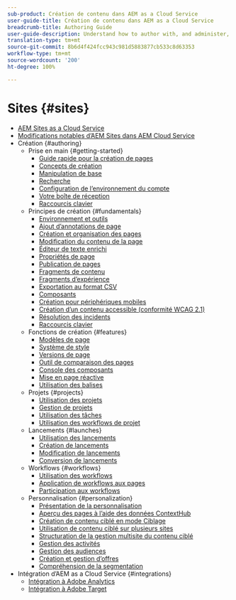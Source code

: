 ```yaml
---
sub-product: Création de contenu dans AEM as a Cloud Service
user-guide-title: Création de contenu dans AEM as a Cloud Service
breadcrumb-title: Authoring Guide
user-guide-description: Understand how to author with, and administer, Experience Manager Sites as a Cloud Service.
translation-type: tm+mt
source-git-commit: 8b6d4f424fcc943c981d5883877cb533c8d63353
workflow-type: tm+mt
source-wordcount: '200'
ht-degree: 100%

---
```



# Sites {#sites}

+ [AEM Sites as a Cloud Service](/help/sites-cloud/home.md)
+ [Modifications notables d’AEM Sites dans AEM Cloud Service](sites-cloud-changes.md)
+ Création {#authoring}
   + Prise en main {#getting-started}
      + [Guide rapide pour la création de pages](authoring/getting-started/quick-start.md)
      + [Concepts de création](authoring/getting-started/concepts.md)
      + [Manipulation de base](authoring/getting-started/basic-handling.md)
      + [Recherche](authoring/getting-started/search.md)
      + [Configuration de l’environnement du compte](authoring/getting-started/account-environment.md)
      + [Votre boîte de réception](authoring/getting-started/inbox.md)
      + [Raccourcis clavier](authoring/getting-started/keyboard-shortcuts.md)
   + Principes de création {#fundamentals}
      + [Environnement et outils](authoring/fundamentals/environment-tools.md)
      + [Ajout d’annotations de page](authoring/fundamentals/annotations.md)
      + [Création et organisation des pages](authoring/fundamentals/organizing-pages.md)
      + [Modification du contenu de la page](authoring/fundamentals/editing-content.md)
      + [Éditeur de texte enrichi](authoring/fundamentals/rich-text-editor.md)
      + [Propriétés de page](authoring/fundamentals/page-properties.md)
      + [Publication de pages](authoring/fundamentals/publishing-pages.md)
      + [Fragments de contenu](authoring/fundamentals/content-fragments.md)
      + [Fragments d’expérience](authoring/fundamentals/experience-fragments.md)
      + [Exportation au format CSV](authoring/fundamentals/csv-export.md)
      + [Composants](authoring/fundamentals/components.md)
      + [Création pour périphériques mobiles](authoring/fundamentals/mobile.md)
      + [Création d’un contenu accessible (conformité WCAG 2.1)](authoring/fundamentals/accessible-content.md)
      + [Résolution des incidents](authoring/fundamentals/troubleshooting.md)
      + [Raccourcis clavier](authoring/fundamentals/keyboard-shortcuts.md)
   + Fonctions de création {#features}
      + [Modèles de page](authoring/features/templates.md)
      + [Système de style](authoring/features/style-system.md)
      + [Versions de page](authoring/features/page-versions.md)
      + [Outil de comparaison des pages](authoring/features/page-diff.md)
      + [Console des composants](authoring/features/components-console.md)
      + [Mise en page réactive](authoring/features/responsive-layout.md)
      + [Utilisation des balises](authoring/features/tags.md)
   + Projets {#projects}
      + [Utilisation des projets](authoring/projects/overview.md)
      + [Gestion de projets](authoring/projects/managing.md)
      + [Utilisation des tâches](authoring/projects/tasks.md)
      + [Utilisation des workflows de projet](authoring/projects/workflows.md)
   + Lancements {#launches}
      + [Utilisation des lancements](authoring/launches/overview.md)
      + [Création de lancements](authoring/launches/creating.md)
      + [Modification de lancements](authoring/launches/editing.md)
      + [Conversion de lancements](authoring/launches/promoting.md)
   + Workflows {#workflows}
      + [Utilisation des workflows](authoring/workflows/overview.md)
      + [Application de workflows aux pages ](authoring/workflows/applying.md)
      + [Participation aux workflows](authoring/workflows/participating.md)
   + Personnalisation   {#personalization}
      + [Présentation de la personnalisation](authoring/personalization/overview.md)
      + [Aperçu des pages à l’aide des données ContextHub](authoring/personalization/contexthub.md)
      + [Création de contenu ciblé en mode Ciblage](authoring/personalization/targeted-content.md)
      + [Utilisation de contenu ciblé sur plusieurs sites](authoring/personalization/multisite-targeted-content.md)
      + [Structuration de la gestion multisite du contenu ciblé](authoring/personalization/multisite-structure.md)
      + [Gestion des activités](authoring/personalization/activities.md)
      + [Gestion des audiences](authoring/personalization/audiences.md)
      + [Création et gestion d’offres](authoring/personalization/offers.md)
      + [Compréhension de la segmentation](authoring/personalization/segmentation.md)
+ Intégration d’AEM as a Cloud Service {#integrations}
   + [Intégration à Adobe Analytics](integrating/integrating-adobe-analytics.md)
   + [Intégration à Adobe Target](integrating/integrating-adobe-target.md)

